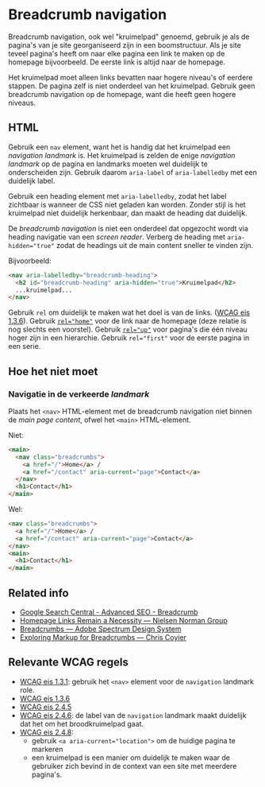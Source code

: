 <!-- @license CC0-1.0 -->

# Breadcrumb navigation

Breadcrumb navigation, ook wel "kruimelpad" genoemd, gebruik je als de pagina's van je site georganiseerd zijn in een boomstructuur. Als je site teveel pagina's heeft om naar elke pagina een link te maken op de homepage bijvoorbeeld. De eerste link is altijd naar de homepage.

Het kruimelpad moet alleen links bevatten naar hogere niveau's of eerdere stappen. De pagina zelf is niet onderdeel van het kruimelpad. Gebruik geen breadcrumb navigation op de homepage, want die heeft geen hogere niveaus.

## HTML

Gebruik een `nav` element, want het is handig dat het kruimelpad een _navigation landmark_ is. Het kruimelpad is zelden de enige _navigation landmark_ op de pagina en landmarks moeten wel duidelijk te onderscheiden zijn. Gebruik daarom `aria-label` of `aria-labelledby` met een duidelijk label.

Gebruik een heading element met `aria-labelledby`, zodat het label zichtbaar is wanneer de CSS niet geladen kan worden. Zonder stijl is het kruimelpad niet duidelijk herkenbaar, dan maakt de heading dat duidelijk.

De _breadcrumb navigation_ is niet een onderdeel dat opgezocht wordt via heading navigatie van een _screen reader_. Verberg de heading met `aria-hidden="true"` zodat de headings uit de main content sneller te vinden zijn.

Bijvoorbeeld:

```html
<nav aria-labelledby="breadcrumb-heading">
  <h2 id="breadcrumb-heading" aria-hidden="true">Kruimelpad</h2>
  ...kruimelpad...
</nav>
```

Gebruik `rel` om duidelijk te maken wat het doel is van de links. ([WCAG eis 1.3.6](https://www.w3.org/TR/WCAG21/#identify-purpose)). Gebruik [`rel="home"`](https://microformats.org/wiki/rel-home) voor de link naar de homepage (deze relatie is nog slechts een voorstel). Gebruik [`rel="up"`](https://microformats.org/wiki/rel-up) voor pagina's die één niveau hoger zijn in een hierarchie. Gebruik `rel="first"` voor de eerste pagina in een serie.

## Hoe het niet moet

### Navigatie in de verkeerde _landmark_

Plaats het `<nav>` HTML-element met de breadcrumb navigation niet binnen de _main page content_, ofwel het `<main>` HTML-element.

Niet:

```html
<main>
  <nav class="breadcrumbs">
    <a href="/">Home</a> /
    <a href="/contact" aria-current="page">Contact</a>
  </nav>
  <h1>Contact</h1>
</main>
```

Wel:

```html
<nav class="breadcrumbs">
  <a href="/">Home</a> /
  <a href="/contact" aria-current="page">Contact</a>
</nav>
<main>
  <h1>Contact</h1>
</main>
```

## Related info

- [Google Search Central - Advanced SEO - Breadcrumb](https://developers.google.com/search/docs/data-types/breadcrumb)
- [Homepage Links Remain a Necessity — Nielsen Norman Group](https://www.nngroup.com/articles/homepage-links/)
- [Breadcrumbs — Adobe Spectrum Design System](https://spectrum.adobe.com/page/breadcrumbs/)
- [Exploring Markup for Breadcrumbs — Chris Coyier](https://css-tricks.com/markup-for-breadcrumbs/)

## Relevante WCAG regels

- [WCAG eis 1.3.1](https://www.w3.org/TR/WCAG21/#info-and-relationships): gebruik het `<nav>` element voor de `navigation` landmark role.
- [WCAG eis 1.3.6](https://www.w3.org/TR/WCAG21/#identify-purpose)
- [WCAG eis 2.4.5](https://www.w3.org/TR/WCAG21/#multiple-ways)
- [WCAG eis 2.4.6](https://www.w3.org/TR/WCAG21/#headings-and-labels): de label van de `navigation` landmark maakt duidelijk dat het om het broodkruimelpad gaat.
- [WCAG eis 2.4.8](https://www.w3.org/TR/WCAG21/#location):
  - gebruik `<a aria-current="location">` om de huidige pagina te markeren
  - een kruimelpad is een manier om duidelijk te maken waar de gebruiker zich bevind in de context van een site met meerdere pagina's.
